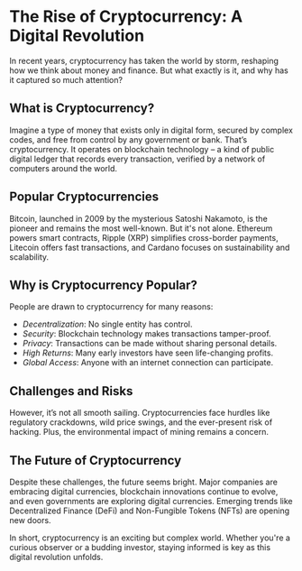 # The Rise of Cryptocurrency: A Digital Revolution

In recent years, cryptocurrency has taken the world by storm, reshaping how we think about money and finance. But what exactly is it, and why has it captured so much attention?

## What is Cryptocurrency?

Imagine a type of money that exists only in digital form, secured by complex codes, and free from control by any government or bank. That’s cryptocurrency. It operates on blockchain technology – a kind of public digital ledger that records every transaction, verified by a network of computers around the world.

## Popular Cryptocurrencies

Bitcoin, launched in 2009 by the mysterious Satoshi Nakamoto, is the pioneer and remains the most well-known. But it's not alone. Ethereum powers smart contracts, Ripple (XRP) simplifies cross-border payments, Litecoin offers fast transactions, and Cardano focuses on sustainability and scalability.

## Why is Cryptocurrency Popular?

People are drawn to cryptocurrency for many reasons:

- *Decentralization*: No single entity has control.
- *Security*: Blockchain technology makes transactions tamper-proof.
- *Privacy*: Transactions can be made without sharing personal details.
- *High Returns*: Many early investors have seen life-changing profits.
- *Global Access*: Anyone with an internet connection can participate.

## Challenges and Risks

However, it’s not all smooth sailing. Cryptocurrencies face hurdles like regulatory crackdowns, wild price swings, and the ever-present risk of hacking. Plus, the environmental impact of mining remains a concern.

## The Future of Cryptocurrency

Despite these challenges, the future seems bright. Major companies are embracing digital currencies, blockchain innovations continue to evolve, and even governments are exploring digital currencies. Emerging trends like Decentralized Finance (DeFi) and Non-Fungible Tokens (NFTs) are opening new doors.

In short, cryptocurrency is an exciting but complex world. Whether you're a curious observer or a budding investor, staying informed is key as this digital revolution unfolds.
